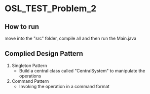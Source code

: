 # OSL_TEST_Problem_2


## How to run
move into the "src" folder, compile all and then run the Main.java

## Complied Design Pattern
1. Singleton Pattern
    - Build a central class called "CentralSystem" to manipulate the operations
2. Command Pattern
    - Invoking the operation in a command format
    
